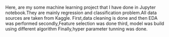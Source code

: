 Here, are my some machine learning project that I have done in Jupyter notebook.They are mainly regression and classification problem.All data sources are taken from Kaggle.
First,data cleaning is done and then EDA was performed
secondly,Feature selection was done
third, model was build using different algorithm
Finally,hyper parameter tunning was done.
